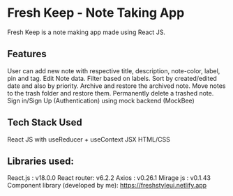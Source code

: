 # Fresh Keep  - Note Taking App

Fresh Keep is a note making app made using React JS.

## Features

User can add new note with respective title, description, note-color, label, pin and tag.
Edit Note data.
Filter based on labels.
Sort by created/edited date and also by priority.
Archive and restore the archived note.
Move notes to the trash folder and restore them.
Permanently delete a trashed note.
Sign in/Sign Up (Authentication) using mock backend (MockBee)

## Tech Stack Used

React JS with useReducer + useContext
JSX
HTML/CSS

## Libraries used:

React.js : v18.0.0
React router: v6.2.2
Axios : v0.26.1
Mirage js : v0.1.43
Component library (developed by me): https://freshstyleui.netlify.app
